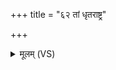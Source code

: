+++
title = "६२ तां धृतराष्ट्र"

+++
<details><summary>मूलम् (VS)</summary>

तां धृ॒तरा॑ष्ट्र ऐराव॒तो᳡धो॒क्तां वि॒षमे॒वाधो॑क्।
</details>